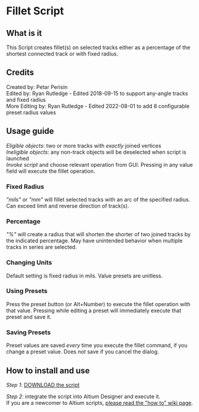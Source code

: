 # Fillet Script

## What is it
This Script creates fillet(s) on selected tracks either as a percentage of the shortest connected track or with fixed radius.


## Credits
Created by: Petar Perisin\
Edited by: Ryan Rutledge - Edited 2018-09-15 to support any-angle tracks and fixed radius\
More Editing by: Ryan Rutledge - Edited 2022-08-01 to add 8 configurable preset radius values


## Usage guide
_Eligible objects_: two or more tracks with _exactly_ joined vertices\
_Ineligible objects_: any non-track objects will be deselected when script is launched\
_Invoke script_ and choose relevant operation from GUI. Pressing <Enter> in any value field will execute the fillet operation.
### Fixed Radius
_"mils" or "mm"_ will fillet selected tracks with an arc of the specified radius. Can exceed limit and reverse direction of track(s).
### Percentage
_"%"_ will create a radius that will shorten the shorter of two joined tracks by the indicated percentage. May have unintended behavior when multiple tracks in series are selected.
### Changing Units
Default setting is fixed radius in mils. Value presets are unitless.
### Using Presets
Press the preset button (or Alt+Number) to execute the fillet operation with that value. Pressing <Enter> while editing a preset will immediately execute that preset and save it.
### Saving Presets
Preset values are saved _every_ time you execute the fillet command, if you change a preset value. Does _not_ save if you cancel the dialog.


## How to install and use
_Step 1_: [DOWNLOAD the script](https://minhaskamal.github.io/DownGit/#/home?url=https://github.com/Altium-Designer-addons/scripts-libraries/tree/master/Scripts%20-%20PCB/Fillet)

_Step 2_: integrate the script into Altium Designer and execute it.\
If you are a newcomer to Altium scripts, [please read the "how to" wiki page](https://github.com/Altium-Designer-addons/scripts-libraries/wiki/HowTo_execute_scripts).
